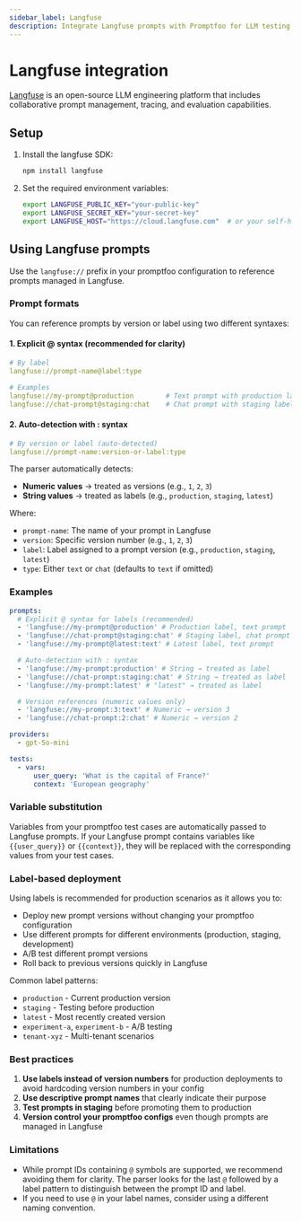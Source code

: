 ```yaml
---
sidebar_label: Langfuse
description: Integrate Langfuse prompts with Promptfoo for LLM testing. Configure version control, labels, and collaborative prompt management using environment variables and SDK setup.
---
```


# Langfuse integration

[Langfuse](https://langfuse.com) is an open-source LLM engineering platform that includes collaborative prompt management, tracing, and evaluation capabilities.

## Setup

1. Install the langfuse SDK:

   ```bash
   npm install langfuse
   ```

2. Set the required environment variables:
   ```bash
   export LANGFUSE_PUBLIC_KEY="your-public-key"
   export LANGFUSE_SECRET_KEY="your-secret-key"
   export LANGFUSE_HOST="https://cloud.langfuse.com"  # or your self-hosted URL
   ```

## Using Langfuse prompts

Use the `langfuse://` prefix in your promptfoo configuration to reference prompts managed in Langfuse.

### Prompt formats

You can reference prompts by version or label using two different syntaxes:

#### 1. Explicit @ syntax (recommended for clarity)

```yaml
# By label
langfuse://prompt-name@label:type

# Examples
langfuse://my-prompt@production        # Text prompt with production label
langfuse://chat-prompt@staging:chat    # Chat prompt with staging label
```

#### 2. Auto-detection with : syntax

```yaml
# By version or label (auto-detected)
langfuse://prompt-name:version-or-label:type
```

The parser automatically detects:

- **Numeric values** → treated as versions (e.g., `1`, `2`, `3`)
- **String values** → treated as labels (e.g., `production`, `staging`, `latest`)

Where:

- `prompt-name`: The name of your prompt in Langfuse
- `version`: Specific version number (e.g., `1`, `2`, `3`)
- `label`: Label assigned to a prompt version (e.g., `production`, `staging`, `latest`)
- `type`: Either `text` or `chat` (defaults to `text` if omitted)

### Examples

```yaml
prompts:
  # Explicit @ syntax for labels (recommended)
  - 'langfuse://my-prompt@production' # Production label, text prompt
  - 'langfuse://chat-prompt@staging:chat' # Staging label, chat prompt
  - 'langfuse://my-prompt@latest:text' # Latest label, text prompt

  # Auto-detection with : syntax
  - 'langfuse://my-prompt:production' # String → treated as label
  - 'langfuse://chat-prompt:staging:chat' # String → treated as label
  - 'langfuse://my-prompt:latest' # "latest" → treated as label

  # Version references (numeric values only)
  - 'langfuse://my-prompt:3:text' # Numeric → version 3
  - 'langfuse://chat-prompt:2:chat' # Numeric → version 2

providers:
  - gpt-5o-mini

tests:
  - vars:
      user_query: 'What is the capital of France?'
      context: 'European geography'
```

### Variable substitution

Variables from your promptfoo test cases are automatically passed to Langfuse prompts. If your Langfuse prompt contains variables like `{{user_query}}` or `{{context}}`, they will be replaced with the corresponding values from your test cases.

### Label-based deployment

Using labels is recommended for production scenarios as it allows you to:

- Deploy new prompt versions without changing your promptfoo configuration
- Use different prompts for different environments (production, staging, development)
- A/B test different prompt versions
- Roll back to previous versions quickly in Langfuse

Common label patterns:

- `production` - Current production version
- `staging` - Testing before production
- `latest` - Most recently created version
- `experiment-a`, `experiment-b` - A/B testing
- `tenant-xyz` - Multi-tenant scenarios

### Best practices

1. **Use labels instead of version numbers** for production deployments to avoid hardcoding version numbers in your config
2. **Use descriptive prompt names** that clearly indicate their purpose
3. **Test prompts in staging** before promoting them to production
4. **Version control your promptfoo configs** even though prompts are managed in Langfuse

### Limitations

- While prompt IDs containing `@` symbols are supported, we recommend avoiding them for clarity. The parser looks for the last `@` followed by a label pattern to distinguish between the prompt ID and label.
- If you need to use `@` in your label names, consider using a different naming convention.
